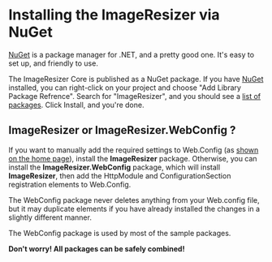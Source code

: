 
# Installing the ImageResizer via NuGet

[NuGet](http://nuget.org) is a package manager for .NET, and a pretty good one. It's easy to set up, and friendly to use.

The ImageResizer Core is published as a NuGet package. If you have [NuGet](http://nuget.org) installed, you can right-click on your project and choose "Add Library Package Refrence". Search for "ImageResizer", and you should see a [list of packages](http://www.nuget.org/List/Search?searchTerm=author%3A%20Nathanael%20Jones). Click Install, and you're done.

## ImageResizer or ImageResizer.WebConfig ?

If you want to manually add the required settings to Web.Config (as [shown on the home page](/)), install the **ImageResizer** package. Otherwise, you can install the **ImageResizer.WebConfig** package, which will install **ImageResizer**, then add the HttpModule and ConfigurationSection registration elements to Web.Config. 

The WebConfig package never deletes anything from your Web.config file, but it may duplicate elements if you have already installed the changes in a slightly different manner.

The WebConfig package is used by most of the sample packages.

**Don't worry! All packages can be safely combined!** 

